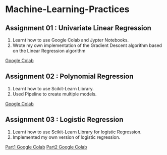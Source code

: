 # Machine-Learning-Practices

## Assignment 01 : Univariate Linear Regression 
1. Learnt how to use Google Colab and Jypter Notebooks.
2. Wrote my own implementation of the Gradient Descent algorithm based on the Linear Regression algorithm

[Google Colab](https://colab.research.google.com/drive/14lGTgwLCYRNQgZrbiC7aoPbKLnwinD6L?usp=sharing)

## Assignment 02 : Polynomial Regression 
1. Learnt how to use Scikit-Learn Library.
2. Used Pipeline to create multiple models.

[Google Colab](https://colab.research.google.com/drive/1oFed0vkjn44zlHz_M7ghcyETlUQCfGyv?usp=sharing)

## Assignment 03 : Logistic Regression
1. Learnt how to use Scikit-Learn Library for logistic Regression.
2. Implemented my own version of logistic regression.

[Part1 Google Colab](https://colab.research.google.com/drive/1U8TWWoyQFL8TqIsB00-3D7RK3m8YnDkk?usp=sharing)
[Part2 Google Colab](https://colab.research.google.com/drive/1RQP52AyG_EExVG7MuKe6eAqDcyg_Naw2?usp=sharing)
